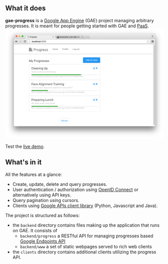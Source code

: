 ## What it does
**gae-progress** is a [Google App Engine](https://cloud.google.com/appengine/) (GAE) project managing arbitrary progresses. It is meant for people getting started with GAE and [PaaS](https://en.wikipedia.org/wiki/Platform_as_a_service).
![Web Client](etc/webfront.png)

Test the [live demo](https://progress-1181.appspot.com).

## What's in it

All the features at a glance:
  - Create, update, delete and query progresses.
  - User authentication / authorization using [OpenID Connect](https://developers.google.com/identity/protocols/OpenIDConnect) or alternatively using API keys.
  - Query pagination using cursors.
  - Clients using [Google APIs client library](https://developers.google.com/discovery/libraries) (Python, Javascript and Java).

The project is structured as follows:
  - the `backend` directory contains files making up the application that runs on GAE. It consists of
    - `backend/progress` a RESTful API for managing progresses based [Google Endpoints API](https://cloud.google.com/appengine/docs/python/endpoints/)
    - `backend/www` a set of static webpages served to rich web clients
  - the `clients` directory contains additional clients utilizing the progress API.
